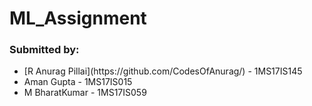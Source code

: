 # ML_Assignment
### Submitted by:
<ul>
  <li> 
[R Anurag Pillai](https://github.com/CodesOfAnurag/) - 1MS17IS145 </li>
  <li> Aman Gupta - 1MS17IS015 </li>
  <li> M BharatKumar - 1MS17IS059 </li>
</ul>

